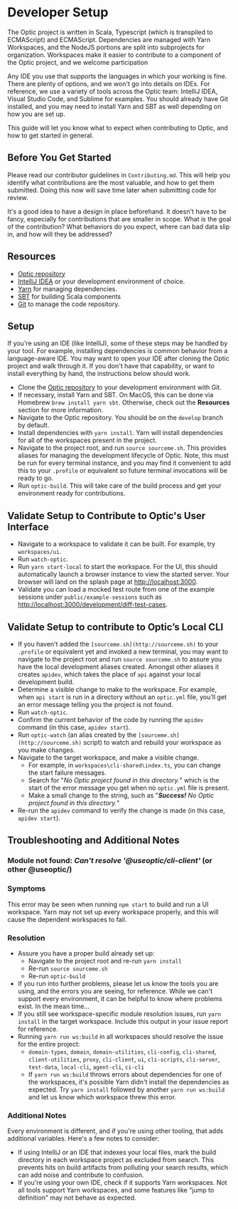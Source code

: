 # Developer Setup

The Optic project is written in Scala, Typescript (which is transpiled to ECMAScript) and ECMAScript. Dependencies are managed with Yarn Workspaces, and the NodeJS portions are split into subprojects for organization. Workspaces make it easier to contribute to a component of the Optic project, and we welcome participation

Any IDE you use that supports the languages in which your working is fine. There are plenty of options, and we won't go into details on IDEs. For reference, we use a variety of tools across the Optic team: IntelliJ IDEA, Visual Studio Code, and Sublime for examples. You should already have Git installed, and you may need to install Yarn and SBT as well depending on how you are set up.

This guide will let you know what to expect when contributing to Optic, and how to get started in general.

## Before You Get Started

Please read our contributor guidelines in `Contributing.md`. This will help you identify what contributions are the most valuable, and how to get them submitted. Doing this now will save time later when submitting code for review.

It's a good idea to have a design in place beforehand. It doesn't have to be fancy, especially for contributions that are smaller in scope. What is the goal of the contribution? What behaviors do you expect, where can bad data slip in, and how will they be addressed?

## Resources

- [Optic repository](https://github.com/opticdev/optic)
- [IntelliJ IDEA](https://www.jetbrains.com/idea/) or your development environment of choice.
- [Yarn](https://classic.yarnpkg.com/en/docs/install/#mac-stable) for managing dependencies.
- [SBT](https://www.scala-sbt.org/index.html) for building Scala components
- [Git](https://git-scm.com/) to manage the code repository.

## Setup

If you're using an IDE (like IntelliJ), some of these steps may be handled by your tool. For example, installing dependencies is common behavior from a language-aware IDE. You may want to open your IDE after cloning the Optic project and walk through it. If you don't have that capability, or want to install everything by hand, the instructions below should work.

- Clone the [Optic repository](https://github.com/opticdev/optic) to your development environment with Git.
- If necessary, install Yarn and SBT. On MacOS, this can be done via Homebrew `brew install yarn sbt`. Otherwise, check out the **Resources** section for more information.
- Navigate to the Optic repository. You should be on the `develop` branch by default.
- Install dependencies with `yarn install`. Yarn will install dependencies for all of the workspaces present in the project.
- Navigate to the project root, and run `source sourceme.sh`. This provides aliases for managing the development lifecycle of Optic. Note, this must be run for every terminal instance, and you may find it convenient to add this to your `.profile` or equivalent so future terminal invocations will be ready to go.
- Run `optic-build`. This will take care of the build process and get your environment ready for contributions.

## Validate Setup to Contribute to Optic's User Interface

- Navigate to a workspace to validate it can be built. For example, try `workspaces/ui`.
- Run `watch-optic`.
- Run `yarn start-local` to start the workspace. For the UI, this should automatically launch a browser instance to view the started server. Your browser will land on the splash page at [http://localhost:3000](http://localhost:3000/development/diff-test-cases/documentation).
- Validate you can load a mocked test route from one of the example sessions under `public/example-sessions` such as [http://localhost:3000/development/diff-test-cases](http://localhost:3000/development/diff-test-cases/documentation).

## Validate Setup to contribute to Optic’s Local CLI

- If you haven't added the `[sourceme.sh](http://sourceme.sh)` to your `.profile` or equivalent yet and invoked a new terminal, you may want to navigate to the project root and run `source sourceme.sh` to assure you have the local development aliases created. Amongst other aliases it creates  `apidev`, which takes the place of `api` against your local development build.
- Determine a visible change to make to the workspace. For example, when `api start` is run in a directory without an `optic.yml` file, you'll get an error message telling you the project is not found.
- Run `watch-optic`.
- Confirm the current behavior of the code by running the `apidev` command (in this case, `apidev start`).
- Run `optic-watch` (an alias created by the `[sourceme.sh](http://sourceme.sh)` script) to watch and rebuild your workspace as you make changes.
- Navigate to the target workspace, and make a visible change.
    - For example, in `workspaces\cli-shared\index.ts`, you can change the start failure messages.
    - Search for "*No Optic project found in this directory.*" which is the start of the error message you get when no `optic.yml` file is present.
    - Make a small change to the string, such as "***Success!*** *No Optic project found in this directory.*"
- Re-run the `apidev` command to verify the change is made (in this case, `apidev start`).

## Troubleshooting and Additional Notes

### Module not found: *Can't resolve '@useoptic/cli-client'* (or other @useoptic/<workspace>)

### Symptoms

This error may be seen when running `npm start` to build and run a UI workspace. Yarn may not set up every workspace properly, and this will cause the dependent workspaces to fail.

### Resolution

- Assure you have a proper build already set up:
    - Navigate to the project root and re-run `yarn install`
    - Re-run `source sourceme.sh`
    - Re-run `optic-build`
- If you run into further problems, please let us know the tools you are using, and the errors you are seeing, for reference. While we can't support every environment, it can be helpful to know where problems exist. In the mean time...
- If you still see workspace-specific module resolution issues, run `yarn install` in the target workspace. Include this output in your issue report for reference.
- Running `yarn run ws:build` in all workspaces should resolve the issue for the entire project:
    - `domain-types`, `domain`, `domain-utilities`, `cli-config`, `cli-shared`, `client-utilities`, `proxy`, `cli-client`, `ui`, `cli-scripts`, `cli-server`, `test-data`, `local-cli`, `agent-cli`, `ci-cli`
    - If `yarn run ws:build` throws errors about dependencies for one of the workspaces, it's possible Yarn didn't install the dependencies as expected. Try `yarn install` followed by another `yarn run ws:build` and let us know which workspace threw this error.

### Additional Notes

Every environment is different, and if you're using other tooling, that adds additional variables. Here's a few notes to consider:

- If using IntelliJ or an IDE that indexes your local files, mark the build directory in each workspace project as excluded from search. This prevents hits on build artifacts from polluting your search results, which can add noise and contribute to confusion.
- If you're using your own IDE, check if it supports Yarn workspaces. Not all tools support Yarn workspaces, and some features like "jump to definition" may not behave as expected.
